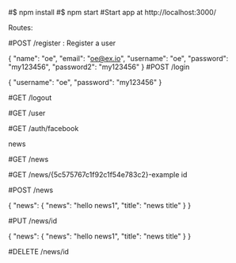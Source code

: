 #$ npm install
#$ npm start
#Start app at http://localhost:3000/

Routes:

#POST /register : Register a user 

{
	"name": "oe",
	"email": "oe@ex.io",
	"username": "oe",
	"password": "my123456",
	"password2": "my123456"
}
#POST /login 

{
	"username": "oe",
	"password": "my123456"
}

#GET /logout 

#GET /user 

#GET /auth/facebook


news

#GET /news

#GET /news/{5c575767c1f92c1f54e783c2}-example id

#POST /news

{
    "news": {
    "news": "hello news1",
        "title": "news title"
}
}

#PUT /news/id

{
    "news": {
    "news": "hello news1",
        "title": "news title"
}
}

#DELETE /news/id